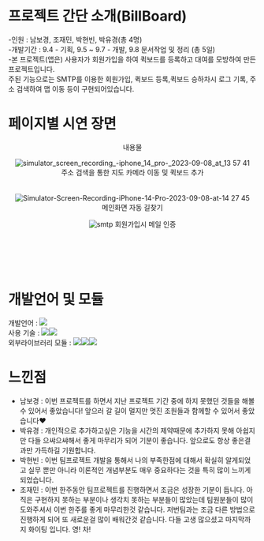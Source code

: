 # **프로젝트 간단 소개(BillBoard)**
-인원 : 남보경, 조재민, 박현빈, 박유경(총 4명)</br>
-개발기간 : 9.4 - 기획, 9.5 ~  9.7 - 개발, 9.8 문서작업 및 정리 (총 5일)</br>
-본 프로젝트(앱은) 사용자가 회원가입을 하여 퀵보드를 등록하고 대여를 모방하여 만든 프로젝트입니다.  
주된 기능으로는 SMTP를 이용한 회원가입, 퀵보드 등록,퀵보드 승하차시 로그 기록, 주소 검색하여 맵 이동 등이 구현되어있습니다.


# **페이지별 시연 장면**
 
<div align="center">
  내용물

![simulator_screen_recording_-_iphone_14_pro_-_2023-09-08_at_13 57 41](https://github.com/BoKyeongee/bilBoard/assets/49290883/6ebf184c-db9b-4f14-b065-77b57c41f0d6)  
주소 검색을 통한 지도 카메라 이동 및 퀵보드 추가
</br></br></br>
![Simulator-Screen-Recording-iPhone-14-Pro-2023-09-08-at-14 27 45](https://github.com/BoKyeongee/bilBoard/assets/49290883/3cbba156-0850-48fd-8407-582463c6fe7e)   
메인화면 자동 길찾기


![smtp](https://github.com/BoKyeongee/bilBoard/assets/49290883/7ede7f41-cd90-4f1f-a741-d24084f7d97e)
회원가입시 메일 인증

</div>


</br></br></br></br>


# 개발언어 및 모듈
개발언어 : 
<img src="https://img.shields.io/badge/Swift-F05138?style=for-the-badge&logo=Swift&logoColor=white">   
사용 기술 :  <img src="https://img.shields.io/badge/Urlsession-E60012?style=for-the-badge&logo=asciidoctor&logoColor=white"><img src="https://img.shields.io/badge/userdefaults-58B7FE?style=for-the-badge&logo=asciidoctor&logoColor=white">  
외부라이브러리 모듈 : <img src="https://img.shields.io/badge/SMTP-00CEC8?style=for-the-badge&logo=spreadshirt&logoColor=white"><img src="https://img.shields.io/badge/Snapkit-6264A7?style=for-the-badge&logo=snapcraft&logoColor=white"><img src="https://img.shields.io/badge/NMapsMap-6332F6?style=for-the-badge&logo=asciidoctor&logoColor=white">



# **느낀점**
- 남보경 : 이번 프로젝트를 하면서 지난 프로젝트 기간 중에 하지 못했던 것들을 해볼 수 있어서 좋았습니다! 앞으러 갈 길이 멀지만 멋진 조원들과 함께할 수 있어서 좋았습니다❤️
- 박유경 : 개인적으로 추가하고싶은 기능을 시간의 제약때문에 추가하지 못해 아쉽지만 다들 으쌰으쌰해서 좋게 마무리가 되어 기분이 좋습니다. 앞으로도 항상 좋은결과만 가득하길 기원합니다.
- 박현빈 : 이번 팀프로젝트 개발을 통해서 나의 부족한점에 대해서 확실히 알게되었고 실무 뿐만 아니라 이론적인 개념부분도 매우 중요하다는 것을 특히 많이 느끼게 되었습니다.
- 조재민 : 이번 한주동안 팀프로젝트를 진행하면서 조금은 성장한 기분이 듭니다. 아직은 구현하지 못하는 부분이나 생각치 못하는 부분들이 많았는데 팀원분들이 많이 도와주셔서 이번 한주를 좋게 마무리한것 같습니다. 저번팀과는 조금 다른 방법으로 진행하게 되어 또 새로운걸 많이 배워간것 같습니다. 다들 고생  많으셨고 마지막까지 화이팅 입니다.  영! 차!




